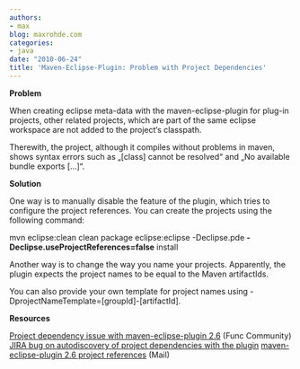 ```yaml
---
authors:
- max
blog: maxrohde.com
categories:
- java
date: "2010-06-24"
title: 'Maven-Eclipse-Plugin: Problem with Project Dependencies'
---
```


**Problem**

When creating eclipse meta-data with the maven-eclipse-plugin for plug-in projects, other related projects, which are part of the same eclipse workspace are not added to the project‘s classpath.

Therewith, the project, although it compiles without problems in maven, shows syntax errors such as „\[class\] cannot be resolved“ and „No available bundle exports \[...\]“.

**Solution**

One way is to manually disable the feature of the plugin, which tries to configure the project references. You can create the projects using the following command:

mvn eclipse:clean clean package eclipse:eclipse -Declipse.pde **\-Declipse.useProjectReferences=false** install

Another way is to change the way you name your projects. Apparently, the plugin expects the project names to be equal to the Maven artifactIds.

You can also provide your own template for project names using -DprojectNameTemplate=\[groupId\]-\[artifactId\].

**Resources**

[Project dependency issue with maven-eclipse-plugin 2.6](http://www.func.nl/community/knowledgebase/project-dependency-issue-maven-eclipse-plugin-26) (Func Community) [JIRA bug on autodiscovery of project dependencies with the plugin](http://jira.codehaus.org/browse/MECLIPSE-552) [maven-eclipse-plugin 2.6 project references](http://maven.40175.n5.nabble.com/maven-eclipse-plugin-2-6-project-references-td117370.html#a117370) (Mail)